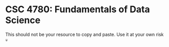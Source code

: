 # CSC 4780: Fundamentals of Data Science

This should not be your resource to copy and paste. Use it at your own risk 💀
